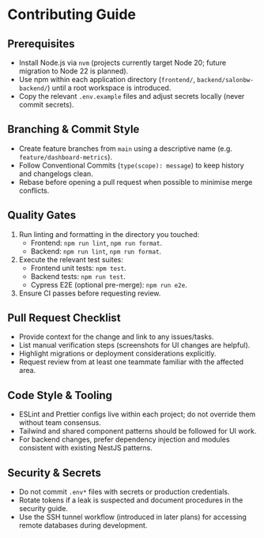 # Contributing Guide

## Prerequisites

- Install Node.js via `nvm` (projects currently target Node 20; future migration to Node 22 is planned).
- Use npm within each application directory (`frontend/`, `backend/salonbw-backend/`) until a root workspace is introduced.
- Copy the relevant `.env.example` files and adjust secrets locally (never commit secrets).

## Branching & Commit Style

- Create feature branches from `main` using a descriptive name (e.g. `feature/dashboard-metrics`).
- Follow Conventional Commits (`type(scope): message`) to keep history and changelogs clean.
- Rebase before opening a pull request when possible to minimise merge conflicts.

## Quality Gates

1. Run linting and formatting in the directory you touched:
   - Frontend: `npm run lint`, `npm run format`.
   - Backend: `npm run lint`, `npm run format`.
2. Execute the relevant test suites:
   - Frontend unit tests: `npm test`.
   - Backend tests: `npm run test`.
   - Cypress E2E (optional pre-merge): `npm run e2e`.
3. Ensure CI passes before requesting review.

## Pull Request Checklist

- Provide context for the change and link to any issues/tasks.
- List manual verification steps (screenshots for UI changes are helpful).
- Highlight migrations or deployment considerations explicitly.
- Request review from at least one teammate familiar with the affected area.

## Code Style & Tooling

- ESLint and Prettier configs live within each project; do not override them without team consensus.
- Tailwind and shared component patterns should be followed for UI work.
- For backend changes, prefer dependency injection and modules consistent with existing NestJS patterns.

## Security & Secrets

- Do not commit `.env*` files with secrets or production credentials.
- Rotate tokens if a leak is suspected and document procedures in the security guide.
- Use the SSH tunnel workflow (introduced in later plans) for accessing remote databases during development.
